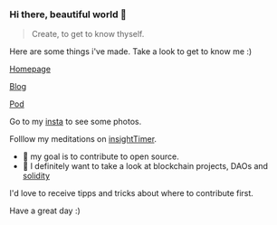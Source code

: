 ### Hi there, beautiful world 👋

> Create, to get to know thyself. 

Here are some things i've made. Take a look to get to know me :)

[Homepage](http://jolo.media/)

[Blog](http://jolo.media/blog/)

[Pod](https://www.youtube.com/watch?v=UjJ6SzHzlDo)

Go to my [insta](https://www.instagram.com/jolo_ono/) to see some photos.

Folllow my meditations on [insightTimer](https://insighttimer.com/jolo_ono).


- 🌱 my goal is to contribute to open source. 
- 🔭 I definitely want to take a look at blockchain projects, DAOs and [solidity](https://soliditylang.org/)

I'd love to receive tipps and tricks about where to contribute first.

Have a great day :)

<!--
**joloono/joloono** is a ✨ _special_ ✨ repository because its `README.md` (this file) appears on your GitHub profile.

Here are some ideas to get you started:

- 🔭 I’m currently working on ...
- 🌱 I’m currently learning ...
- 👯 I’m looking to collaborate on ...
- 🤔 I’m looking for help with ...
- 💬 Ask me about ...
- 📫 How to reach me: ...
- 😄 Pronouns: ...
- ⚡ Fun fact: ...
-->
